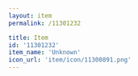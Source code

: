 ```yaml
---
layout: item
permalink: /11301232

title: Item
id: '11301232'
item_name: 'Unknown'
icon_url: 'item/icon/11300891.png'
---
```

